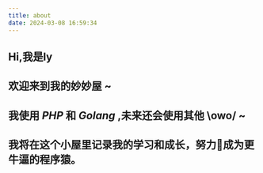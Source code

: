```yaml
---
title: about
date: 2024-03-08 16:59:34
---
```


Hi,我是ly
------
欢迎来到我的妙妙屋 ~
------
我使用 ***PHP*** 和 ***Golang*** ,未来还会使用其他 \owo/ ~
------
我将在这个小屋里记录我的学习和成长，努力💪成为更牛逼的程序猿。
------